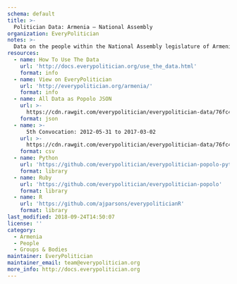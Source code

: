 ```yaml
---
schema: default
title: >-
  Politician Data: Armenia — National Assembly
organization: EveryPolitician
notes: >-
  Data on the people within the National Assembly legislature of Armenia.
resources:
  - name: How To Use The Data
    url: 'http://docs.everypolitician.org/use_the_data.html'
    format: info
  - name: View on EveryPolitician
    url: 'http://everypolitician.org/armenia/'
    format: info
  - name: All Data as Popolo JSON
    url: >-
      https://cdn.rawgit.com/everypolitician/everypolitician-data/76fc409d2230c8f491641de68d23a47590a94166/data/Armenia/Assembly/ep-popolo-v1.0.json
    format: json
  - name: >-
      5th Convocation: 2012-05-31 to 2017-03-02
    url: >-
      https://cdn.rawgit.com/everypolitician/everypolitician-data/76fc409d2230c8f491641de68d23a47590a94166/data/Armenia/Assembly/term-5.csv
    format: csv
  - name: Python
    url: 'https://github.com/everypolitician/everypolitician-popolo-python'
    format: library
  - name: Ruby
    url: 'https://github.com/everypolitician/everypolitician-popolo'
    format: library
  - name: R
    url: 'https://github.com/ajparsons/everypoliticianR'
    format: library
last_modified: 2018-09-24T14:50:07
license: ''
category:
  - Armenia
  - People
  - Groups & Bodies
maintainer: EveryPolitician
maintainer_email: team@everypolitician.org
more_info: http://docs.everypolitician.org
---
```

